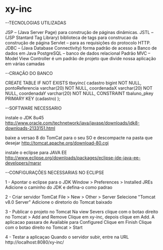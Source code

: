 # xy-inc
--TECNOLOGIAS UTILIZADAS

JSP – (Java Server Page) para construção de páginas dinâmicas.
JSTL – (JSP Stantard Tag Library) biblioteca de tags para construcao da construção de página 
Servlet – para as requisições do protocolo HTTP.
JDBC – (Java Database Connectivity) forma padrão de acesso a Banco de dados em Java
PostgreSQL – banco de dados relacional 
Padrão MVC – Model View Controller é um padrão de projeto que divide nossa aplicação em várias camadas

--CRIAÇÃO DO BANCO

CREATE TABLE IF NOT EXISTS tbxyinc( 
cadastro bigint NOT NULL, 
pontoReferencia varchar(20) NOT NULL,
coordenadaX varchar(20) NOT NULL, 
coordenadaY varchar(20) NOT NULL, 
CONSTRAINT tbaluno_pkey PRIMARY KEY (cadastro)
);

--SOFTWARE NECESSARIO

instale o JDK 8u45
http://www.oracle.com/technetwork/java/javase/downloads/jdk8-downloads-2133151.html

baixe a versao 8 do TomCat para o seu SO e descompacte na pasta que desejar
http://tomcat.apache.org/download-80.cgi

instale o eclipse para JAVA EE 
http://www.eclipse.org/downloads/packages/eclipse-ide-java-ee-developers/marsr


--CONFIGURAÇÕES NECESSARIAS NO ECLIPSE

1 - Apontar o eclipse para o JDK
Window > Preferences > Installed JREs
Adicione o caminho do JDK e defina-o como padrao

2 - Criar servidor TomCat
File > New > Other > Server
Selecione "Tomcat v8.0 Server"
Adicione o diretorio do Tomcat baixado 

3 - Publicar o projeto no Tomcat
Na view Severs clique com o botao direito no Tomcat > Add and Remove
Clique em xy-inc, depois clique em Add. A aplicacao passara de Available para Configured
Clique em Finish
Clique com o botao direito no Tomcat > Start

4 - Testar a aplicaçao
Quando o servidor subir, entre na URL
http://localhost:8080/xy-inc/

